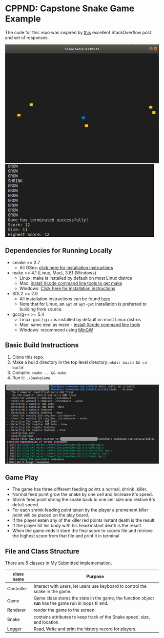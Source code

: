 # CPPND: Capstone Snake Game Example

The code for this repo was inspired by [this](https://codereview.stackexchange.com/questions/212296/snake-game-in-c-with-sdl) excellent StackOverflow post and set of responses.

<img src="gamePlay.gif"/>
<img src="consol-output.png"/>

## Dependencies for Running Locally
* cmake >= 3.7
  * All OSes: [click here for installation instructions](https://cmake.org/install/)
* make >= 4.1 (Linux, Mac), 3.81 (Windows)
  * Linux: make is installed by default on most Linux distros
  * Mac: [install Xcode command line tools to get make](https://developer.apple.com/xcode/features/)
  * Windows: [Click here for installation instructions](http://gnuwin32.sourceforge.net/packages/make.htm)
* SDL2 >= 2.0
  * All installation instructions can be found [here](https://wiki.libsdl.org/Installation)
  * Note that for Linux, an `apt` or `apt-get` installation is preferred to building from source.
* gcc/g++ >= 5.4
  * Linux: gcc / g++ is installed by default on most Linux distros
  * Mac: same deal as make - [install Xcode command line tools](https://developer.apple.com/xcode/features/)
  * Windows: recommend using [MinGW](http://www.mingw.org/)

## Basic Build Instructions

1. Clone this repo.
2. Make a build directory in the top level directory: `mkdir build && cd build`
3. Compile: `cmake .. && make`
4. Run it: `./SnakeGame`.

<img src="build.png"/>

## Game Play
  * The game has three different feeding points a normal, shrink ,killer.
  * Normal feed point grow the snake by one cell and increase it's speed.
  * Shrink feed point shring the snake back to one cell size and restore it's defult speed.
  * For each shrink feeding point taken by the player a premenent killer point will be placed on the play board.
  * If the player eaten any of the killer red points instant death is the result.
  * If the player hit his body with his head instant death is the result.
  * When the game ends it store the final score to scores file and retrieve the highest score from that file and print it in terminal

## File and Class Structure

There are 5 classes in My Submitted implementation.<br>

| class name | Purpose                                                                                                 |
| ---------- | ------------------------------------------------------------------------------------------------------- |
| Controller | Interact with users, let users use keyboard to control the snake in the game.                           |
| Game       | Game class stores the state in the game, the function object **run** has the game run in loops til end. |
| Renderer   | render the game to the screen.                                                                          |
| Snake      | contains attributes to keep track of the Snake speed, size, and location.                               |
| Logger     | Read, Write and print the history record for players.                                                   |


   
